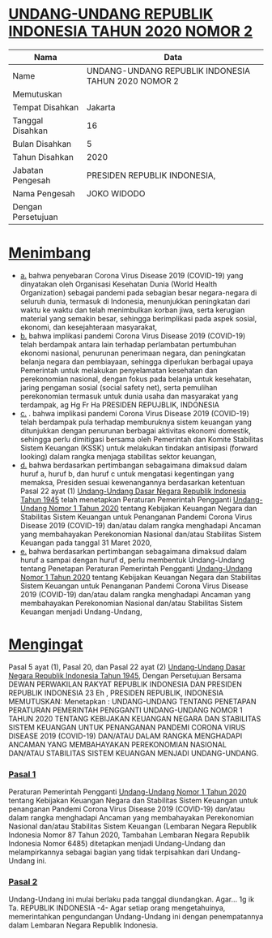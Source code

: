 # [UNDANG-UNDANG REPUBLIK INDONESIA TAHUN 2020 NOMOR 2](http://example.org/legal/document/uu/2020/2)

| Nama | Data |
| ------ | ----- |
|Name|UNDANG-UNDANG REPUBLIK INDONESIA TAHUN 2020 NOMOR 2|
|Memutuskan||
|Tempat Disahkan|Jakarta|
|Tanggal Disahkan|16|
|Bulan Disahkan|5|
|Tahun Disahkan|2020|
|Jabatan Pengesah|PRESIDEN REPUBLIK INDONESIA,|
|Nama Pengesah|JOKO WIDODO|
|Dengan Persetujuan||
# [Menimbang](http://example.org/legal/document/uu/2020/2/menimbang)

* [a.](http://example.org/legal/document/uu/2020/2/menimbang/point/a) bahwa penyebaran Corona Virus Disease 2019 (COVID-19) yang dinyatakan oleh Organisasi Kesehatan Dunia (World Health Organization) sebagai pandemi pada sebagian besar negara-negara di seluruh dunia, termasuk di Indonesia, menunjukkan peningkatan dari waktu ke waktu dan telah menimbulkan korban jiwa, serta kerugian material yang semakin besar, sehingga berimplikasi pada aspek sosial, ekonomi, dan kesejahteraan masyarakat,
* [b.](http://example.org/legal/document/uu/2020/2/menimbang/point/b) bahwa implikasi pandemi Corona Virus Disease 2019 (COVID-19) telah berdampak antara lain terhadap perlambatan pertumbuhan ekonomi nasional, penurunan penerimaan negara, dan peningkatan belanja negara dan pembiayaan, sehingga diperlukan berbagai upaya Pemerintah untuk melakukan penyelamatan kesehatan dan perekonomian nasional, dengan fokus pada belanja untuk kesehatan, jaring pengaman sosial (social safety net), serta pemulihan perekonomian termasuk untuk dunia usaha dan masyarakat yang terdampak, ag Hg Fr Ha PRESIDEN REPUJBLIK, INDONESIA
* [c.](http://example.org/legal/document/uu/2020/2/menimbang/point/c) . bahwa implikasi pandemi Corona Virus Disease 2019 (COVID-19) telah berdampak pula terhadap memburuknya sistem keuangan yang ditunjukkan dengan penurunan berbagai aktivitas ekonomi domestik, sehingga perlu dimitigasi bersama oleh Pemerintah dan Komite Stabilitas Sistem Keuangan (KSSK) untuk melakukan tindakan antisipasi (forward looking) dalam rangka menjaga stabilitas sektor keuangan,
* [d.](http://example.org/legal/document/uu/2020/2/menimbang/point/d) bahwa berdasarkan pertimbangan sebagaimana dimaksud dalam huruf a, huruf b, dan huruf c untuk mengatasi kegentingan yang memaksa, Presiden sesuai kewenangannya berdasarkan ketentuan Pasal 22 ayat (1) [Undang-Undang Dasar Negara Republik Indonesia Tahun 1945](http://example.org/legal/document/uu) telah menetapkan Peraturan Pemerintah Pengganti [Undang-Undang Nomor 1 Tahun 2020](http://example.org/legal/document/uu/2020/1) tentang Kebijakan Keuangan Negara dan Stabilitas Sistem Keuangan untuk Penanganan Pandemi Corona Virus Disease 2019 (COVID-19) dan/atau dalam rangka menghadapi Ancaman yang membahayakan Perekonomian Nasional dan/atau Stabilitas Sistem Keuangan pada tanggal 31 Maret 2020,
* [e.](http://example.org/legal/document/uu/2020/2/menimbang/point/e) bahwa berdasarkan pertimbangan sebagaimana dimaksud dalam huruf a sampai dengan huruf d, perlu membentuk Undang-Undang tentang Penetapan Peraturan Pemerintah Pengganti [Undang-Undang Nomor 1 Tahun 2020](http://example.org/legal/document/uu/2020/1) tentang Kebijakan Keuangan Negara dan Stabilitas Sistem Keuangan untuk Penanganan Pandemi Corona Virus Disease 2019 (COVID-19) dan/atau dalam rangka menghadapi Ancaman yang membahayakan Perekonomian Nasional dan/atau Stabilitas Sistem Keuangan menjadi Undang-Undang,
# [Mengingat](http://example.org/legal/document/uu/2020/2/mengingat)
Pasal 5 ayat (1), Pasal 20, dan Pasal 22 ayat (2) [Undang-Undang Dasar Negara Republik Indonesia Tahun 1945](http://example.org/legal/document/uu), Dengan Persetujuan Bersama DEWAN PERWAKILAN RAKYAT REPUBLIK INDONESIA DAN PRESIDEN REPUBLIK INDONESIA 23 Eh , PRESIDEN REPUBLIK, INDONESIA MEMUTUSKAN: Menetapkan : UNDANG-UNDANG TENTANG PENETAPAN PERATURAN PEMERINTAH PENGGANTI UNDANG-UNDANG NOMOR 1 TAHUN 2020 TENTANG KEBIJAKAN KEUANGAN NEGARA DAN STABILITAS SISTEM KEUANGAN UNTUK PENANGANAN PANDEMI CORONA VIRUS DISEASE 2019 (COVID-19) DAN/ATAU DALAM RANGKA MENGHADAPI ANCAMAN YANG MEMBAHAYAKAN PEREKONOMIAN NASIONAL DAN/ATAU STABILITAS SISTEM KEUANGAN MENJADI UNDANG-UNDANG.

### [Pasal 1](http://example.org/legal/document/uu/2020/2/pasal/0001)
Peraturan Pemerintah Pengganti [Undang-Undang Nomor 1 Tahun 2020](http://example.org/legal/document/uu/2020/1) tentang Kebijakan Keuangan Negara dan Stabilitas Sistem Keuangan untuk penanganan Pandemi Corona Virus Disease 2019 (COVID-19) dan/atau dalam rangka menghadapi Ancaman yang membahayakan Perekonomian Nasional dan/atau Stabilitas Sistem Keuangan (Lembaran Negara Republik Indonesia Nomor 87 Tahun 2020, Tambahan Lembaran Negara Republik Indonesia Nomor 6485) ditetapkan menjadi Undang-Undang dan melampirkannya sebagai bagian yang tidak terpisahkan dari Undang-Undang ini.


### [Pasal 2](http://example.org/legal/document/uu/2020/2/pasal/0002)
Undang-Undang ini mulai berlaku pada tanggal diundangkan. Agar... 1g ik Ta. REPUBLIK INDONESIA -4- Agar setiap orang mengetahuinya, memerintahkan pengundangan Undang-Undang ini dengan penempatannya dalam Lembaran Negara Republik Indonesia.

